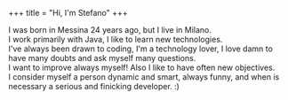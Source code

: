 +++
title = "Hi, I'm Stefano"
+++

I was born in Messina 24 years ago, but I live in Milano.</br>
I work primarily with Java, I like to learn new technologies.</br>
I've always been drawn to coding, I'm a technology lover, I love damn to have many doubts and ask myself many questions. </br>
I want to improve always myself! Also I like to have often new objectives.</br> 
I consider myself a person dynamic and smart, always funny, and when is necessary a serious and finicking developer. :)

